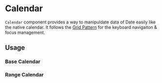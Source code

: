 # Calendar

`Calendar` component provides a way to manipuldate data of Date easily like the
native calendar. It follows the
[Grid Pattern](https://www.w3.org/TR/wai-aria-practices-1.2/#grid) for the
keyboard navigaiton & focus management.

<!-- INJECT_TOC -->

## Usage

### Base Calendar

<!-- IMPORT_EXAMPLE src/calendar/stories/__js/CalendarBase.component.jsx -->

### Range Calendar

<!-- IMPORT_EXAMPLE src/calendar/stories/__js/CalendarRange.component.jsx -->

<!-- CODESANDBOX
link_title: RangeCalendar - Open On Sandbox
js: src/calendar/stories/__js/CalendarRange.component.jsx
css: src/calendar/stories/CalendarRange.css
-->

<!-- CODESANDBOX
link_title: Calendar - Open On Sandbox
js: src/calendar/stories/__js/CalendarBase.component.jsx
css: src/calendar/stories/CalendarBase.css
-->

<!-- INJECT_COMPOSITION src/calendar -->

<!-- INJECT_PROPS src/calendar -->
